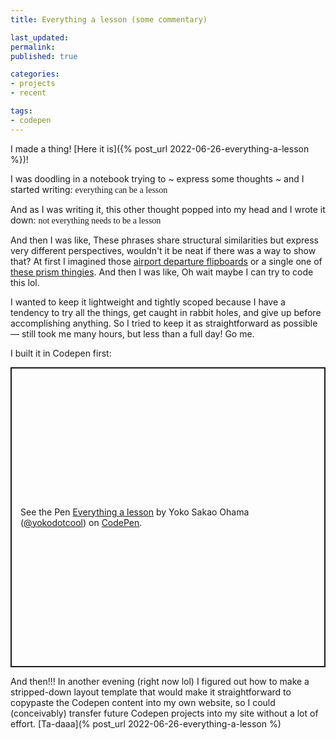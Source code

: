 ```yaml
---
title: Everything a lesson (some commentary)

last_updated: 
permalink:
published: true

categories:
- projects
- recent

tags:
- codepen
---
```


I made a thing! [Here it is]({% post_url 2022-06-26-everything-a-lesson %})!

I was doodling in a notebook trying to ~ express some thoughts ~ and I started writing: <span style="font-family: cursive;">everything can be a lesson</span>

And as I was writing it, this other thought popped into my head and I wrote it down: <span style="font-family: cursive;">not everything needs to be a lesson</span>

And then I was like, These phrases share structural similarities but express very different perspectives, wouldn't it be neat if there was a way to show that? At first I imagined those [airport departure flipboards](https://www.youtube.com/watch?v=cj32w5z81Ak) or a single one of [these prism thingies](https://en.wikipedia.org/wiki/Trivision). And then I was like, Oh wait maybe I can try to code this lol.

I wanted to keep it lightweight and tightly scoped because I have a tendency to try all the things, get caught in rabbit holes, and give up before accomplishing anything. So I tried to keep it as straightforward as possible — still took me many hours, but less than a full day! Go me.

I built it in Codepen first:

<p class="codepen" data-height="480" data-default-tab="html,result" data-slug-hash="zYWOZKG" data-user="yokodotcool" style="height: 480px; box-sizing: border-box; display: flex; align-items: center; justify-content: center; border: 2px solid; margin: 1em 0; padding: 1em;">
    <span>See the Pen <a href="https://codepen.io/yokodotcool/pen/zYWOZKG">Everything a lesson</a> by Yoko Sakao Ohama (<a href="https://codepen.io/yokodotcool">@yokodotcool</a>) on <a href="https://codepen.io">CodePen</a>.</span>
</p>
<script async src="https://cpwebassets.codepen.io/assets/embed/ei.js"></script>

And then!!! In another evening (right now lol) I figured out how to make a stripped-down layout template that would make it straightforward to copypaste the Codepen content into my own website, so I could (conceivably) transfer future Codepen projects into my site without a lot of effort. [Ta-daaa](% post_url 2022-06-26-everything-a-lesson %)